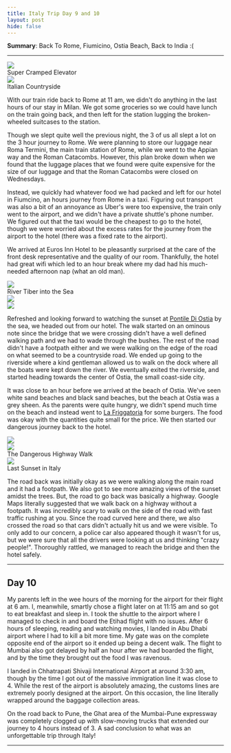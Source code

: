 ```yaml
---
title: Italy Trip Day 9 and 10
layout: post
hide: false
---
```


**Summary**: Back To Rome, Fiumicino, Ostia Beach, Back to India :(

---

<div class="row">
    <div class="4u 12u$(mobile) item">
        <img src="{{'assets/images/blog/italy_trip/day9/crampedelev.jpg' | relative_url }}" class="blog-image">
        <figcaption>Super Cramped Elevator</figcaption>
    </div>
    <div class="8u 12u$(mobile) item">
        <img src="{{'assets/images/blog/italy_trip/day9/trainside.jpg' | relative_url }}" class="blog-image">
        <figcaption>Italian Countryside</figcaption>
    </div>
</div>


With our train ride back to Rome at 11 am, we didn't do anything in the last hours of our stay in Milan. We got some groceries so we could have lunch on the train going back, and then left for the station lugging the broken-wheeled suitcases to the station.

Though we slept quite well the previous night, the 3 of us all slept a lot on the 3 hour journey to Rome. We were planning to store our luggage near Roma Termini, the main train station of Rome, while we went to the Appian way and the Roman Catacombs. However, this plan broke down when we found that the luggage places that we found were quite expensive for the size of our luggage and that the Roman Catacombs were closed on Wednesdays. 

Instead, we quickly had whatever food we had packed and left for our hotel in Fiumcino, an hours journey from Rome in a taxi. Figuring out transport was also a bit of an annoyance as Uber's were too expensive, the train only went to the airport, and we didn't have a private shuttle's phone number. We figured out that the taxi would be the cheapest to go to the hotel, though we were worried about the excess rates for the journey from the airport to the hotel (there was a fixed rate to the airport).

We arrived at Euros Inn Hotel to be pleasantly surprised at the care of the front desk representative and the quality of our room. Thankfully, the hotel had great wifi which led to an hour break where my dad had his much-needed afternoon nap (what an old man).

<div class="row">
    <div class="12u 12u$(mobile) item">
        <img src="{{'assets/images/blog/italy_trip/day9/tiber.jpg' | relative_url }}" class="blog-image featured">
        <figcaption>River Tiber into the Sea</figcaption>
    </div>
    <div class="6u 12u$(mobile) item">
        <img src="{{'assets/images/blog/italy_trip/day9/famparents.jpg' | relative_url }}" class="blog-image">
    </div>
    <div class="6u 12u$(mobile) item">
        <img src="{{'assets/images/blog/italy_trip/day9/beach.jpg' | relative_url }}" class="blog-image">
    </div>
</div>


Refreshed and looking forward to watching the sunset at [Pontile Di Ostia](https://www.google.com/maps/place/Galleria+Vittorio+Emanuele+II/@45.4862671,9.2016725,16z/data=!4m12!1m6!3m5!1s0x4786c3f8853adc1d:0x192dc3c5f4975b72!2sPorta+Nuova!8m2!3d45.4798874!4d9.1925959!3m4!1s0x0:0x270b9ca95809d416!8m2!3d45.4658431!4d9.1899401) by the sea, we headed out from our hotel. The walk started on an ominous note since the bridge that we were crossing didn't have a well defined walking path and we had to wade through the bushes. The rest of the road didn't have a footpath either and we were walking on the edge of the road on what seemed to be a countryside road. We ended up going to the riverside where a kind gentleman allowed us to walk on the dock where all the boats were kept down the river. We eventually exited the riverside, and started heading towards the center of Ostia, the small coast-side city.

It was close to an hour before we arrived at the beach of Ostia. We've seen white sand beaches and black sand beaches, but the beach at Ostia was a grey sheen. As the parents were quite hungry, we didn't spend much time on the beach and instead went to [La Friggatoria]() for some burgers. The food was okay with the quantities quite small for the price. We then started our dangerous journey back to the hotel.

<div class="row">
    <div class="6u 12u$(mobile) item">
        <img src="{{'assets/images/blog/italy_trip/day9/sunset1.jpg' | relative_url }}" class="blog-image featured">
    </div>
    <div class="6u 12u$(mobile) item">
        <img src="{{'assets/images/blog/italy_trip/day9/sunset2.jpg' | relative_url }}" class="blog-image">
        <figcaption>The Dangerous Highway Walk</figcaption>
    </div>
    <div class="12u 12u$(mobile) item">
        <img src="{{'assets/images/blog/italy_trip/day9/sunset3.jpg' | relative_url }}" class="blog-image">
        <figcaption>Last Sunset in Italy</figcaption>
    </div>
</div>


The road back was initially okay as we were walking along the main road and it had a footpath. We also got to see more amazing views of the sunset amidst the trees. But, the road to go back was basically a highway. Google Maps literally suggested that we walk back on a highway without a footpath. It was incredibly scary to walk on the side of the road with fast traffic rushing at you. Since the road curved here and there, we also crossed the road so that cars didn't actually hit us and we were visible. To only add to our concern, a police car also appeared though it wasn't for us, but we were sure that all the drivers were looking at us and thinking "crazy people!". Thoroughly rattled, we managed to reach the bridge and then the hotel safely.

---

## Day 10

My parents left in the wee hours of the morning for the airport for their flight at 6 am. I, meanwhile, smartly chose a flight later on at 11:15 am and so got to eat breakfast and sleep in. I took the shuttle to the airport where I managed to check in and board the Etihad flight with no issues. After 6 hours of sleeping, reading and watching movies, I landed in Abu Dhabi airport where I had to kill a bit more time. My gate was on the complete opposite end of the airport so it ended up being a decent walk. The flight to Mumbai also got delayed by half an hour after we had boarded the flight, and by the time they brought out the food I was ravenous.

I landed in Chhatrapati Shivaji International Airport at around 3:30 am, though by the time I got out of the massive immigration line it was close to 4. While the rest of the airport is absolutely amazing, the customs lines are extremely poorly designed at the airport. On this occasion, the line literally wrapped around the baggage collection areas.

On the road back to Pune, the Ghat area of the Mumbai-Pune expressway was completely clogged up with slow-moving trucks that extended our journey to 4 hours instead of 3. A sad conclusion to what was an unforgettable trip through Italy!

---

